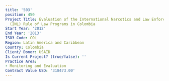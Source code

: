```yaml
---
title: '503'
position: 450
Project Title: Evaluation of the International Narcotics and Law Enforcement Affairs
  (INL) Rule of Law Programs in Colombia
Start Year: '2012'
End Year: '2013'
ISO3 Code: COL
Region: Latin America and Caribbean
Country: Colombia
Client/ Donor: USAID
Is Current Project? (true/false): ''
Practice Area:
- Monitoring and Evaluation
Contract Value USD: '318473.00'
---
```


